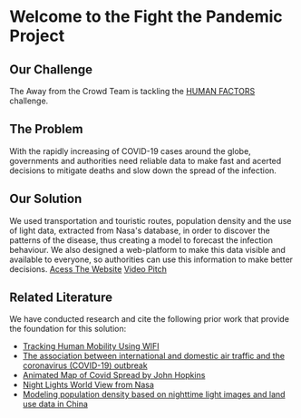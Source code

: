 # Welcome to the Fight the Pandemic Project

## Our Challenge

The Away from the Crowd Team is tackling the [HUMAN FACTORS](https://covid19.spaceappschallenge.org/challenges/covid-challenges/human-factors/details) challenge.

## The Problem

With the rapidly increasing of COVID-19 cases around the globe, governments and authorities need reliable data to make fast and acerted decisions to mitigate deaths and slow down the spread of the infection. 

## Our Solution

We used transportation and touristic routes, population density and the use of light data, extracted from Nasa's database, in order to discover the patterns of the disease, thus creating a model to forecast the infection behaviour. We also designed a web-platform to make this data visible and available to everyone, so authorities can use this information to make better decisions.
[Acess The Website](https://fightthepandemic.co/)
[Video Pitch](https://www.youtube.com/watch?v=Bnj3-4rUons&feature=youtu.be)

## Related Literature

We have conducted research and cite the following prior work that provide the foundation for this solution:
* [Tracking Human Mobility Using WIFI](https://journals.plos.org/plosone/article?id=10.1371/journal.pone.0130824)
* [The association between international and domestic air traffic and the coronavirus (COVID-19) outbreak](https://www.sciencedirect.com/science/article/pii/S1684118220300864)
* [Animated Map of Covid Spread by John Hopkins](https://coronavirus.jhu.edu/data/animated-world-map)
* [Night Lights World View from Nasa](https://worldview.earthdata.nasa.gov/?t=2020-03-06-T18%3A00%3A00Z&l=Reference_Features,Reference_Labels,VIIRS_SNPP_DayNightBand_ENCC,Coastlines(hidden),VIIRS_SNPP_CorrectedReflectance_TrueColor,MODIS_Aqua_CorrectedReflectance_TrueColor(hidden),MODIS_Terra_CorrectedReflectance_TrueColor(hidden))
* [Modeling population density based on nighttime light images and land use data in China](https://www.researchgate.net/publication/322191952_Modeling_population_density_based_on_nighttime_light_images_and_land_use_data_in_China)


